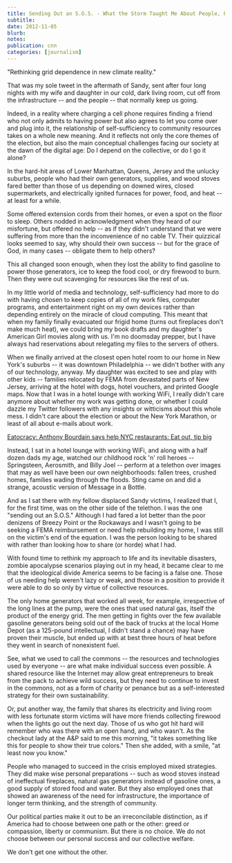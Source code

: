 ```yaml
---
title: Sending Out an S.O.S. - What the Storm Taught Me About People, Power, and the Commons
subtitle: 
date: 2012-11-05
blurb: 
notes: 
publication: cnn
categories: [journalism]
---
```


"Rethinking grid dependence in new climate reality."

That was my sole tweet in the aftermath of Sandy, sent after four long nights with my wife and daughter in our cold, dark living room, cut off from the infrastructure -- and the people -- that normally keep us going.

Indeed, in a reality where charging a cell phone requires finding a friend who not only admits to having power but also agrees to let you come over and plug into it, the relationship of self-sufficiency to community resources takes on a whole new meaning. And it reflects not only the core themes of the election, but also the main conceptual challenges facing our society at the dawn of the digital age: Do I depend on the collective, or do I go it alone?

In the hard-hit areas of Lower Manhattan, Queens, Jersey and the unlucky suburbs, people who had their own generators, supplies, and wood stoves fared better than those of us depending on downed wires, closed supermarkets, and electrically ignited furnaces for power, food, and heat -- at least for a while.

Some offered extension cords from their homes, or even a spot on the floor to sleep. Others nodded in acknowledgment when they heard of our misfortune, but offered no help -- as if they didn't understand that we were suffering from more than the inconvenience of no cable TV. Their quizzical looks seemed to say, why should their own success -- but for the grace of God, in many cases -- obligate them to help others?

This all changed soon enough, when they lost the ability to find gasoline to power those generators, ice to keep the food cool, or dry firewood to burn. Then they were out scavenging for resources like the rest of us.

In my little world of media and technology, self-sufficiency had more to do with having chosen to keep copies of all of my work files, computer programs, and entertainment right on my own devices rather than depending entirely on the miracle of cloud computing. This meant that when my family finally evacuated our frigid home (turns out fireplaces don't make much heat), we could bring my book drafts and my daughter's American Girl movies along with us. I'm no doomsday prepper, but I have always had reservations about relegating my files to the servers of others.

When we finally arrived at the closest open hotel room to our home in New York's suburbs -- it was downtown Philadelphia -- we didn't bother with any of our technology, anyway. My daughter was excited to see and play with other kids -- families relocated by FEMA from devastated parts of New Jersey, arriving at the hotel with dogs, hotel vouchers, and printed Google maps. Now that I was in a hotel lounge with working WiFi, I really didn't care anymore about whether my work was getting done, or whether I could dazzle my Twitter followers with any insights or witticisms about this whole mess. I didn't care about the election or about the New York Marathon, or least of all about e-mails about work.

[Eatocracy: Anthony Bourdain says help NYC restaurants: Eat out, tip big](http://eatocracy.cnn.com/2012/11/05/anthony-bourdain-nyc-restaurants-after-sandy/?hpt=op_t1)

Instead, I sat in a hotel lounge with working WiFi, and along with a half dozen dads my age, watched our childhood rock 'n' roll heroes -- Springsteen, Aerosmith, and Billy Joel -- perform at a telethon over images that may as well have been our own neighborhoods: fallen trees, crushed homes, families wading through the floods. Sting came on and did a strange, acoustic version of Message in a Bottle.

And as I sat there with my fellow displaced Sandy victims, I realized that I, for the first time, was on the other side of the telethon. I was the one "sending out an S.O.S." Although I had fared a lot better than the poor denizens of Breezy Point or the Rockaways and I wasn't going to be seeking a FEMA reimbursement or need help rebuilding my home, I was still on the victim's end of the equation. I was the person looking to be shared with rather than looking how to share (or horde) what I had.

With found time to rethink my approach to life and its inevitable disasters, zombie apocalypse scenarios playing out in my head, it became clear to me that the ideological divide America seems to be facing is a false one. Those of us needing help weren't lazy or weak, and those in a position to provide it were able to do so only by virtue of collective resources.

The only home generators that worked all week, for example, irrespective of the long lines at the pump, were the ones that used natural gas, itself the product of the energy grid. The men getting in fights over the few available gasoline generators being sold out of the back of trucks at the local Home Depot (as a 125-pound intellectual, I didn't stand a chance) may have proven their muscle, but ended up with at best three hours of heat before they went in search of nonexistent fuel.

See, what we used to call the commons -- the resources and technologies used by everyone -- are what make individual success even possible. A shared resource like the Internet may allow great entrepreneurs to break from the pack to achieve wild success, but they need to continue to invest in the commons, not as a form of charity or penance but as a self-interested strategy for their own sustainability.

Or, put another way, the family that shares its electricity and living room with less fortunate storm victims will have more friends collecting firewood when the lights go out the next day. Those of us who got hit hard will remember who was there with an open hand, and who wasn't. As the checkout lady at the A&P said to me this morning, "it takes something like this for people to show their true colors." Then she added, with a smile, "at least now you know."

People who managed to succeed in the crisis employed mixed strategies. They did make wise personal preparations -- such as wood stoves instead of ineffectual fireplaces, natural gas generators instead of gasoline ones, a good supply of stored food and water. But they also employed ones that showed an awareness of the need for infrastructure, the importance of longer term thinking, and the strength of community.

Our political parties make it out to be an irreconcilable distinction, as if America had to choose between one path or the other: greed or compassion, liberty or communism. But there is no choice. We do not choose between our personal success and our collective welfare.

We don't get one without the other.
